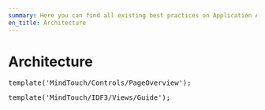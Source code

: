 ```yaml
---
summary: Here you can find all existing best practices on Application Architecture.
en_title: Architecture
---
```

# Architecture

<pre class="script">
template('MindTouch/Controls/PageOverview');
</pre>



<pre class="script">
template('MindTouch/IDF3/Views/Guide');
</pre>
